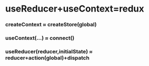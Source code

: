 # useReducer+useContext=redux


### createContext ≈ createStore(global) 

### useContext(...) ≈ connect() 

### useReducer(reducer,initialState) ≈ reducer+action(global)+dispatch 





